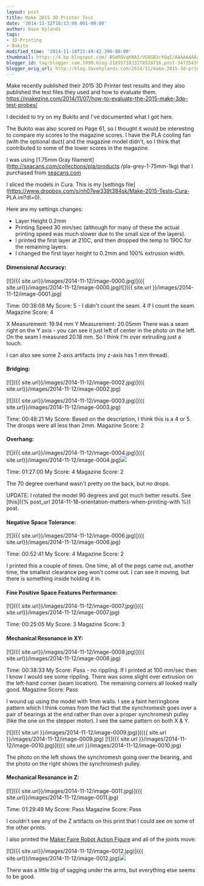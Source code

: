 ```yaml
---
layout: post
title: Make 2015 3D Printer Test
date: '2014-11-12T18:13:00.001-08:00'
author: Dave Hylands
tags:
- 3D-Printing
- Bukito
modified_time: '2014-11-18T22:49:42.390-08:00'
thumbnail: https://4.bp.blogspot.com/-BGdROVqKNAI/VGQGB3rXQqI/AAAAAAAAad8/Xck0qAKAn2w/s72-c/IMG_20141112_171245%7E2.jpg
blogger_id: tag:blogger.com,1999:blog-2189571833278528716.post-3472543958984926256
blogger_orig_url: http://blog.davehylands.com/2014/11/make-2015-3d-printer-test.html
---
```


Make recently published their 2015 3D Printer test results and they also
published the test files they used and how to evaluate them.
https://makezine.com/2014/11/07/how-to-evaluate-the-2015-make-3dp-test-probes/

I decided to try on my Bukito and I've documented what I got here.

The Bukito was also scored on Page 61, so I thought it would be interesting to
compare my scores to the magazine scores. I have the PLA cooling fan (with the
optional duct( and the magazine model didn't, so I think that contributed to
some of the lower scores in the magazine.


I was using [1.75mm Gray filament](http://seacans.com/collections/pla/products
/pla-grey-1-75mm-1kg) that I purchased from
[seacans.com](http://seacans.com/)

I sliced the models in Cura. This is my [settings
file](https://www.dropbox.com/s/nh07ew339t384sk/Make-2015-Tests-Cura-
PLA.ini?dl=0).

Here are my settings changes:

  * Layer Height 0.2mm
  * Printing Speed 30 mm/sec (although for many of these the actual printing speed was much slower due to the small size of the layers).
  * I printed the first layer at 210C, and then dropped the temp to 190C for the remaining layers.
  * I changed the first layer height to 0.2mm and 100% extrusion width.

#### Dimensional Accuracy:

[![]({{ site.url}}/images/2014-11-12/image-0000.jpg)]({{ site.url}}/images/2014-11-12/image-0000.jpg)![]({{
site.url }}/images/2014-11-12/image-0001.jpg)


Time: 00:38:08
My Score: 5 - I didn't count the seam. 4 If I count the seam.
Magazine Score: 4

X Measurement: 19.94 mm
Y Measurement: 20.05mm There was a seam right on the Y axis - you can see it
just left of center in the photo on the left. On the seam I measured 20.18 mm.
So I think I'm over extruding just a touch.

I can also see some Z-axis artifacts (my z-axis has 1 mm thread).


#### Bridging:

[![]({{ site.url}}/images/2014-11-12/image-0002.jpg)]({{ site.url}}/images/2014-11-12/image-0002.jpg)



[![]({{ site.url}}/images/2014-11-12/image-0003.jpg)]({{ site.url}}/images/2014-11-12/image-0003.jpg)


Time: 00:48:21
My Score:  Based on the description, I think this is a 4 or 5. The droops were
all less than 2mm.
Magazine Score: 2

#### Overhang:

[![]({{ site.url}}/images/2014-11-12/image-0004.jpg)]({{ site.url}}/images/2014-11-12/image-0004.jpg)[![]({{site.url}}/images/2014-11-12/image-0005.jpg)]({{site.url}}/images/2014-11-12/image-0005.jpg)


Time: 01:27:00
My Score:  4
Magazine Score: 2

The 70 degree overhand wasn't pretty on the back, but no drops.

UPDATE: I rotated the model 90 degrees and got much better results. See
[this]({% post_url 2014-11-18-orientation-matters-when-printing-with %}) post.

#### Negative Space Tolerance:

[![]({{ site.url}}/images/2014-11-12/image-0006.jpg)]({{ site.url}}/images/2014-11-12/image-0006.jpg)


Time: 00:52:41
My Score: 4
Magazine Score: 2

I printed this a couple of times. One time, all of the pegs came out, another
time, the smallest clearance peg won't come out. I can see it moving, but
there is something inside holding it in.


#### Fine Positive Space Features Performance:





[![]({{ site.url}}/images/2014-11-12/image-0007.jpg)]({{ site.url}}/images/2014-11-12/image-0007.jpg)

Time: 00:25:05
My Score: 3
Magazine Score: 3


#### Mechanical Resonance in XY:

[![]({{ site.url}}/images/2014-11-12/image-0008.jpg)]({{ site.url}}/images/2014-11-12/image-0008.jpg)

Time: 00:38:33
My Score: Pass - no rippling. If I printed at 100 mm/sec then I know I would
see some rippling. There was some slight over extrusion on the left-hand
corner (seam location). The remaining corners all looked really good.
Magazine Score: Pass

I wound up using the model with 1mm walls. I see a faint herringbone pattern
which I think comes from the fact that the synchromesh goes over a pair of
bearings at the end rather than over a proper synchromesh pulley (like the one
on the stepper motor). I see the same pattern on both X & Y.

[![]({{ site.url }}/images/2014-11-12/image-0009.jpg)](({{ site.url }}/images/2014-11-12/image-0009.jpg)
[![]({{ site.url }}/images/2014-11-12/image-0010.jpg)](({{ site.url }}/images/2014-11-12/image-0010.jpg)

The photo on the left shows the synchromesh going over the bearing, and the
photo on the right shows the synchromesh pulley.


#### Mechanical Resonance in Z:



[![]({{ site.url}}/images/2014-11-12/image-0011.jpg)]({{ site.url}}/images/2014-11-12/image-0011.jpg)


Time: 01:29:49
My Score: Pass
Magazine Score: Pass

I couldn't see any of the Z artifacts on this print that I could see on some
of the other prints.

I also printed the [Maker Faire Robot Action
Figure](http://makezine.com/magazine/print-in-place-the-additive-holy-grail)
and all of the joints move:

[![]({{ site.url}}/images/2014-11-12/image-0012.jpg)]({{ site.url}}/images/2014-11-12/image-0012.jpg)[![]({{site.url}}/images/2014-11-12/image-0013.jpg)]({{site.url}}/images/2014-11-12/image-0013.jpg)


There was a little big of sagging under the arms, but everything else seems to
be good.

